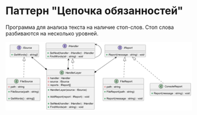 # Паттерн "Цепочка обязанностей"

Программа для анализа текста на наличие стоп-слов. Стоп слова разбиваются на несколько уровней.

![class diagram](class_diagram.png)